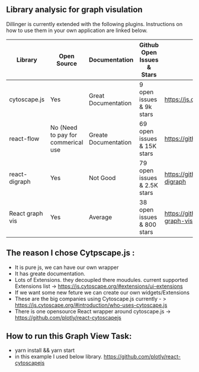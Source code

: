 

## Library analysic for graph visulation

Dillinger is currently extended with the following plugins.
Instructions on how to use them in your own application are linked below.

| Library | Open Source | Documentation| Github Open Issues & Stars | library link
| ------ | ------ | ------| -----| ----
| cytoscape.js| Yes | Great Documentation | 9 open issues & 9k stars | https://js.cytoscape.org/#introduction
| react-flow | No (Need to pay for commerical use | Greate Documentation | 69 open issues & 15K stars | https://github.com/wbkd/react-flow
| react-digraph | Yes | Not Good | 79 open issues & 2.5K stars | https://github.com/uber/react-digraph
| React graph vis | Yes | Average | 38 open issues & 800 stars | https://github.com/crubier/react-graph-vis


The reason I chose Cytpscape.js : 
-----
* It is pure js, we can have our own wrapper
* It has greate documentation.
* Lots of Extensions. they decoupled there moudules. current supported Extensions list -> https://js.cytoscape.org/#extensions/ui-extensions
* If we want some new feture we can create our own widgets/Extensions
* These are the big companies using Cytoscape.js currently - > https://js.cytoscape.org/#introduction/who-uses-cytoscape.js
* There is one opensource React wrapper around cytoscape.js -> https://github.com/plotly/react-cytoscapejs


## How to run this Graph View Task: 
* yarn install && yarn start
* in this example I used below library.
https://github.com/plotly/react-cytoscapejs
